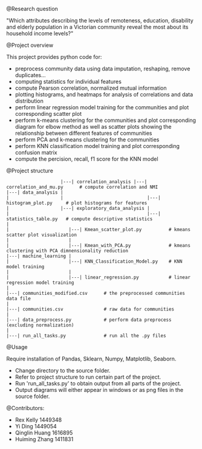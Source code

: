 @Research question

"Which attributes describing the levels of remoteness, education,
disability and elderly population in a Victorian community reveal
the most about its household income levels?"

@Project overview

This project provides python code for:
- preprocess community data using data imputation, reshaping, remove duplicates...
- computing statistics for individual features
- compute Pearson correlation, normalized mutual information
- plotting histograms, and heatmaps for analysis of correlations and data distribution
- perform linear regression model training for the communities and plot corresponding
    scatter plot
- perform k-means clustering for the communities and plot corresponding diagram for
    elbow method as well as scatter plots showing the relationship between different
    features of communities
- perform PCA and k-means clustering for the communities
- perform KNN classification model training and plot corresponding confusion matrix
- compute the percision, recall, f1 score for the KNN model

@Project structure

                        |---| correlation_analysis |---| correlation_and_mu.py      # compute correlation and NMI
    |---| data_analysis |
    |                   |                               |---| histogram_plot.py     # plot histograms for features
    |                   |---| exploratory_data_analysis |
    |                                                   |---| statistics_table.py   # compute descriptive statistics
    |
    |                      |---| Kmean_scatter_plot.py          # kmeans scatter plot visualization
    |                      |
    |                      |---| Kmean_with_PCA.py              # kmeans clustering with PCA dimnensionality reduction
    |---| machine_learning |
    |                      |---| KNN_Classification_Model.py    # KNN model training
    |                      |
    |                      |---| linear_regression.py           # linear regression model training
    |
    |---| communities_modified.csv      # the preprocessed communities data file
    |
    |---| communities.csv               # raw data for communities
    |
    |---| data_preprocess.py            # perform data preprocess (excluding normalization)
    |
    |---| run_all_tasks.py              # run all the .py files


@Usage

Require installation of Pandas, Sklearn, Numpy, Matplotlib, Seaborn.
- Change directory to the source folder.
- Refer to project structure to run certain part of the project.
- Run 'run_all_tasks.py' to obtain output from all parts of the project.
- Output diagrams will either appear in windows or as png files in the
    source folder.

@Contributors:

- Rex Kelly 1449348
- Yi Ding 1449054
- Qinglin Huang 1616895
- Huiming Zhang 1411831
